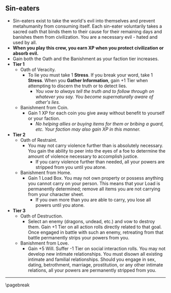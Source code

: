 ## Sin-eaters

* Sin-eaters exist to take the world's evil into themselves and prevent metahumanity from consuming itself. Each sin-eater voluntarily takes a sacred oath that binds them to their cause for their remaining days and banishes them from civilization. You are a necessary evil - hated and used by all.
* **When you play this crew, you earn XP when you protect civilization or absorb evil.**
* Gain both the Oath and the Banishment as your faction tier increases.
* **Tier 1**
    * Oath of Veracity.
        * To lie you must take 1 **Stress**. If you break your word, take 1 **Stress**. When you **Gather Information**, gain +1 Tier when attempting to discern the truth or to detect lies.
            * *You vow to always tell the truth and to follow through on whatever you say. You become supernaturally aware of other's lies.*
    * Banishment from Coin.
        * Gain 1 XP for each coin you give away without benefit to yourself or your faction.
            * *No helping allies or buying items for them or bribing a guard, etc. Your faction may also gain XP in this manner.*
* **Tier 2**
    * Oath of Restraint.
        * You may not carry violence further than is absolutely necessary. You gain the ability to peer into the eyes of a foe to determine the amount of violence necessary to accomplish justice.
            * If you carry violence further than needed, all your powers are stripped from you until you atone.
    * Banishment from Home.
        * Gain 1 Load Box. You may not own property or possess anything you cannot carry on your person. This means that your Load is permanently determined; remove all items you are not carrying from your character sheet.
            * If you own more than you are able to carry, you lose all powers until you atone.
* **Tier 3**
    * Oath of Destruction.
        * Select an enemy (dragons, undead, etc.) and vow to destroy them. Gain +1 Tier on all action rolls directly related to that goal. Once engaged in battle with such an enemy, retreating from that battle permanently strips your powers from you.
    * Banishment from Love.
        * Gain +5 Will. Suffer -1 Tier on social interaction rolls. You may not develop new intimate relationships. You must disown all existing intimate and familial relationships. Should you engage in sex, dating, betrothment, marriage, prostitution, or any other intimate relations, all your powers are permanently stripped from you.

* * * * * * * * * * * * * * * * * * * * * * * * * * * * * * * * * * * * * * * *

\pagebreak
